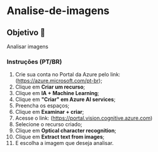 # Analise-de-imagens

## Objetivo 🎯
Analisar imagens

### Instruções (PT/BR) 
1. Crie sua conta no Portal da Azure pelo link: (https://azure.microsoft.com/pt-br);
2. Clique em **Criar um recurso**;
3. Clique em **IA + Machine Learning**;
4. Clique em **"Criar" em Azure AI services**;
5. Preencha os espaços;
6. Clique em **Examinar + criar**;
7. Acesse o link: (https://portal.vision.cognitive.azure.com)
8. Selecione o recurso criado;
9. Clique em **Optical character recognition**;
10. Clique em **Extract text from images**;
11. E escolha a imagem que deseja analisar.
